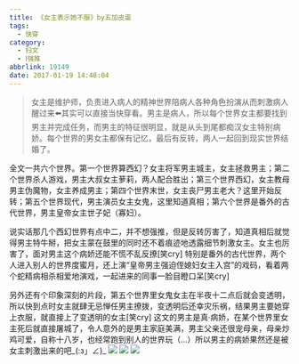 ```yaml
---
title: 《女主表示她不服》by五加皮蛋
tags:
  - 快穿
category:
  - 扫文
  - Ⅰ强推
abbrlink: 19149
date: 2017-01-19 14:48:04
---
```

<meta name="referrer" content="no-referrer" />

> 女主是维护师，负责进入病人的精神世界陪病人各种角色扮演从而刺激病人醒过来⬅️其实可以直接当快穿看。男主是病人，所以每个世界女主都要找到男主并完成任务，而男主的特征很明显，就是从头到尾都痴汉女主特别病娇。每个世界的男女主都保有记忆，最后有反转，两人一起回到现实世界结婚了。
<!-- more -->

全文一共六个世界。第一个世界算西幻？女主将军男主城主，女主拯救男主；第二个世界杀人游戏，男主大叔女主萝莉，两人配合胜出；第三个世界西幻，女主教母男主伪魔物，女主养成男主；第四个世界末世，女主丧尸男主老大？这里开始反转；第五个世界现代，男主演员女主女鬼，这里知道真相；第六个世界是番外的古代世界，男主皇帝女主世子妃（寡妇）。

说实话那几个西幻世界有点中二，并不想强推，但是反转厉害了，知道真相后就觉得男主特牛掰，把女主蒙在鼓里的同时还不着痕迹地透露细节刺激女主。女主也厉害了，面对男主这个病娇还能不慌不乱反撩[笑cry]
特别是番外的古代世界，两个人进入别人的世界度蜜月，还上演“皇帝男主强迫侄媳妇女主入宫”的戏码，看着两个蛇精病相杀相爱地演戏，一起进来的同事一脸目瞪口呆[笑cry]

另外还有个印象深刻的片段，第五个世界里女鬼女主在半夜十二点后就会变透明，所以快到点时女主就肆无忌惮任男主撩拨，变透明后还幸灾乐祸，结果男主要她穿上衣服，就直接上了变透明的女主[笑cry]
这文的男主是真·病娇，在某个世界里女主死后就直接屠城了，令人意外的是男主家庭美满，男主父亲还很宠母亲，母亲炒鸡可爱，自称十八岁，也经常跑到别人的世界玩（…）所以男主的病娇果然还是被女主刺激出来的吧_(:з」∠)_
![](https://wx1.sinaimg.cn/mw690/0069kFhhgy1fbv91xwx5pj30qo1bf121.jpg)
![](https://wx3.sinaimg.cn/mw690/0069kFhhgy1fbv8hy1wgbj30qo1bftj7.jpg)
![](https://wx3.sinaimg.cn/mw690/0069kFhhgy1fbv91xpn0fj30qo1bfn68.jpg)